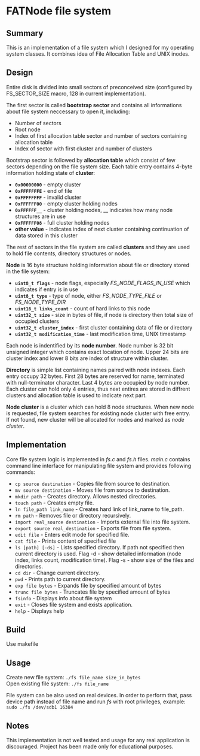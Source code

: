 # FATNode file system

## Summary
This is an implementation of a file system which I designed for my operating system classes. It combines idea of File Allocation Table and UNIX inodes.

## Design
Entire disk is divided into small sectors of preconceived size (configured by FS_SECTOR_SIZE macro, 128 in current implementation).

The first sector is called **bootstrap sector** and contains all informations about file system neccessary to open it, including:
* Number of sectors
* Root node
* Index of first allocation table sector and number of sectors containing allocation table
* Index of sector with first cluster and number of clusters

Bootstrap sector is followed by **allocation table** which consist of few sectors depending on the file system size. Each table entry contains 4-byte information holding state of **cluster**:
* **```0x00000000```** - empty cluster
* **```0xFFFFFFFE```** - end of file
* **```0xFFFFFFFF```** - invalid cluster
* **```0xFFFFFF00```** - empty cluster holding nodes
* **```0xFFFFFF__```** - cluster holding nodes, __ indicates how many node structures are in use
* **```0xFFFFFF08```** - full cluster holding nodes
* **other value** - indicates index of next cluster containing continuation of data stored in this cluster

The rest of sectors in the file system are called **clusters** and they are used to hold file contents, directory structures or nodes.

**Node** is 16 byte structure holding information about file or directory stored in the file system:
* **```uint8_t flags```** - node flags, especially *FS_NODE_FLAGS_IN_USE* which indicates if entry is in use
* **```uint8_t type```** - type of node, either *FS_NODE_TYPE_FILE* or *FS_NODE_TYPE_DIR*
* **```uint16_t links_count```** - count of hard links to this node
* **```uint32_t size```** - size in bytes of file, if node is directory then total size of occupied clusters
* **```uint32_t cluster_index```** - first cluster containing data of file or directory
* **```uint32_t modification_time```** - last modification time, UNIX timestamp

Each node is indentified by its **node number**. Node number is 32 bit unsigned integer which contains exact location of node. Upper 24 bits are cluster index and lower 8 bits are index of structure within cluster.

**Directory** is simple list containing names paired with node indexes. Each entry occupy 32 bytes. First 28 bytes are reserved for name, terminated with null-terminator character. Last 4 bytes are occupied by node number. Each cluster can hold only 4 entries, thus next entires are stored in diffrent clusters and allocation table is used to indicate next part.

**Node cluster** is a cluster which can hold 8 node structures. When new node is requested, file system searches for existing node cluster with free entry. If not found, new cluster will be allocated for nodes and marked as *node cluster*.

## Implementation
Core file system logic is implemented in *fs.c* and *fs.h* files. *main.c* contains command line interface for manipulating file system and provides following commands:
* ```cp source destination``` - Copies file from source to destination.
* ```mv source destination``` - Moves file from soruce to destination.
* ```mkdir path``` - Creates directory. Allows nested directories.
* ```touch path``` - Creates empty file.
* ```ln file_path link_name``` - Creates hard link of link_name to file_path.
* ```rm path``` - Removes file or directory recursively.
* ```import real_source destination``` - Imports external file into file system.
* ```export source real_destination``` - Exports file from file system.
* ```edit file``` - Enters edit mode for specified file.
* ```cat file``` - Prints content of specified file
* ```ls [path] [-ds]``` - Lists specified directory. If path not specified then current directory is used. Flag -d - show detailed information (node index, links count, modification time). Flag -s - show size of the files and directories.
* ```cd dir``` - Change current directory.
* ```pwd``` - Prints path to current directory.
* ```exp file bytes``` - Expands file by specified amount of bytes
* ```trunc file bytes``` - Truncates file by specified amount of bytes
* ```fsinfo``` - Displays info about file system
* ```exit``` - Closes file system and exists application.
* ```help``` - Displays help

## Build
Use makefile

## Usage
Create new file system: ```./fs file_name size_in_bytes```  
Open existing file system: ```./fs file_name```

File system can be also used on real devices. In order to perform that, pass device path instead of file name and run *fs* with root privileges, example:  
```sudo ./fs /dev/sdb1 16384```

## Notes
This implementation is not well tested and usage for any real application is discouraged. Project has been made only for educational purposes.